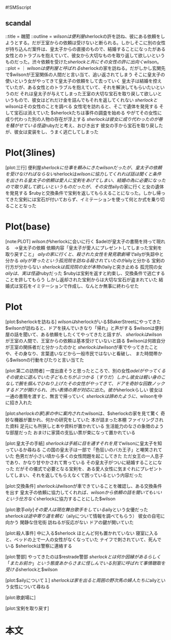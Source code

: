 #!SMSscript

## scandal

::title = 醜聞
::outline = $wilsonは便利屋$sherlockの許を訪ね、彼にある依頼をしようとする。だが王室からの依頼は受けないと断られる。しかしそこに別の女性が持ち込んだ案件は、皇太子からの直接のもので、結婚することになったがある女性とのトラブルを抱えていて、彼女から大切なものを取り返して欲しいというものだった。渋々依頼を受けた$sherlockと共にその女性の許に出向く$wilson。
::plot = ｜
$wilsonは便利屋と呼ばれる$sherlockの家を訪ねる。だがしかし玄関先で$wilsonが王室関係の人間だと言い当て、追い返されてしまう
そこに皇太子の使いという女がやってきて皇太子の依頼をして去っていく
皇太子は結婚を控えていたが、ある女性とのトラブルを抱えていて、それを解決してもらいたいというのだ
それは皇太子が与えてしまった王室の大切な宝石を取り戻して欲しいというもので、彼女はどれだけ金を詰んでもそれを返してくれない
$sherlockと$wilsonはその女性のことを調べる
女性宅を訪れると、そこで遺体を発見する
そして宝石は消えていた
$sherlockたちは事件の調査を始める
やがてその女性に成り代わった別の人物の存在が浮上する
$sherlockは彼女に成り代わったのが巷を騒がせている怪盗$rubyだと考え、おびき出す
彼女の手から宝石を取り戻したが、彼女は変装をし、うまく逃亡してしまった

# Plot(3lines)

[plot:三行]
便利屋$sherlockに仕事を頼みにきたwilsonだったが、皇太子の依頼を受けなければならない$sherlockは$wilsonに協力してくれれば話は聞くと条件を出される
皇太子の依頼は愛人に宝剣をあげてしまい、結婚の為に必要になったので取り戻して欲しいというものだったが、その女性$ailyの家に行くと女の遺体を発見する
$rubyと交換条件で宝剣を返してもらえることになった。しかし帰ってきた宝剣には宝石が付いておらず、イミテーションを使って何とか式を乗り切ることとなった

# Plot(base)

[note:PLOT]
$wilsonが$sherlockに会いに行く
$adelが皇太子の書簡を持って現れる　→皇太子の依頼
依頼内容「皇太子が愛人にプレゼントしてしまった宝剣を取り戻すこと」
$ailyの家に行くと、殺された女性を発見
歌劇場で$ailyが失踪中と分かる
$ailyが育ったという孤児院を訪ねる
殺されていたのが$ailyと分かる
宝剣の行方が分からない
$sherlockは孤児院の女が本物の$ailyと突き止める
孤児院の女$ailyは、実は怪盗$rubyだった
$rubyは宝剣を返すと約束し、交換条件で逃亡することを許してもらう
しかし返却された宝剣からは大切な宝石が盗まれていた
結婚式は宝石をイミテーションで作成し、なんとか無事に終わらせた

# Plot

[plot:$sherlockを訪ねる]
$wilsonは$sherlockがいる$BakerStreetにやってきた
$wilsonが訪ねると、ドアを挟んでいきなり「帰れ」と声がする
$wilsonは便利屋の話を聞いて、ある依頼をしたくてやってきたと話すが、
$sherlockは$wilsonが王室の人間で、王室からの依頼は基本受けていないと語る
$wilsonは何故自分が王室の関係者だと分かったのかと
$sherlockは$wilsonが車でやってきたことや、その身なり、言葉遣いなどから一般市民ではないと看破し、
また時間帯から$wilsonの行動をぴたりと言い当てた

[plot:第二の訪問者]
一度出直そうと思ったところで、別の女性$adelがやってくる
その彼女に遊んでいた子どもたちがぶつかる（すりだ）
しかし彼女は軽い身のこなしで腕を掴んでひねり上げた
その女性がやってきて、ドアを奇妙な回数ノックする
ドアが開けられ、渋い表情の男が対応に出た。彼が$sherlockらしい
彼女は一通の書簡を渡すと、無言で帰っていく
$sherlockは諦めたように、$wilsonを中に招き入れた

[plot:$sherlockの家]
家の中に案内された$wilsonは、$sherlockの家を見て驚く
奇妙な機器が置かれ、何かの研究をしていた
本が詰まった本棚
ファイリングされた資料
足元にも所狭しと本や資料が置かれている
生活能力のなさの象徴のような部屋だった
おまけに家賃の支払い票が束になって置かれている

[plot:皇太子の手紙]
$sherlockは手紙に目を通す
それを見て$wilsonに皇太子を知っているか尋ねる
この国の皇太子は一部で「色狂いのバカ王子」と嘲笑されていた
色男だが小さい頃から多くの女性問題を起こしてきた
ただ女王の一人息子であり、かなり甘やかされて育っている
その皇太子がついに結婚することになった
だがその儀式で必要となる宝剣を、ある愛人女性に気まぐれにプレゼントしてしまい、それを返してもらえなくて困っているという内容だった

[plot:交換条件]
$sherlockは$wilsonが車できていることを確認し、ある交換条件を出す
皇太子の依頼に協力してくれれば、$wilsonから依頼の話を聞いてもいいという
仕方なく$sherlockに協力することにした$wilson

[plot:歌手$aily]
その愛人は現在舞台歌手をしている$ailyという女優だった
$sherlockは途中寄り道を頼む（$ailyについて情報を調べてもらう）
彼女の自宅に向かう
閑静な住宅街
訪ねるが反応がない
ドアの鍵が開いていた

[plot:殺人事件]
中に入る$sherlock
ほとんど何も置かれていない
寝室に入ると、ベッドの上で一人の女性がなくなっていた
ナイフで刺されていて、死んでいる
$sherlockは警察に連絡する

[plot:警部]
やってきたのは$restrade警部
$sherlockとは何か因縁があるらしく「またお前か」という態度
あからさまに怪しんでいる
別室に呼ばれて事情聴取を受ける$sherlockと$wilson

[plot:$ailyについて１]
$sherlockは家を出ると周囲の野次馬の婦人たちに$ailyという女性について尋ねる

[plot:歌劇場に]

[plot:宝剣を取り戻す]

# 本文
